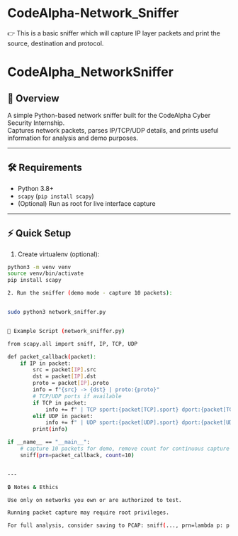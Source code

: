 # CodeAlpha-Network_Sniffer
👉 This is a basic sniffer which will capture IP layer packets and print the source, destination and protocol.

# CodeAlpha_NetworkSniffer

## 🚀 Overview
A simple Python-based network sniffer built for the CodeAlpha Cyber Security Internship.  
Captures network packets, parses IP/TCP/UDP details, and prints useful information for analysis and demo purposes.

---

## 🛠 Requirements
- Python 3.8+
- `scapy` (`pip install scapy`)
- (Optional) Run as root for live interface capture

---

## ⚡ Quick Setup
1. Create virtualenv (optional):
```bash
python3 -m venv venv
source venv/bin/activate
pip install scapy

2. Run the sniffer (demo mode - capture 10 packets):


sudo python3 network_sniffer.py


📄 Example Script (network_sniffer.py)

from scapy.all import sniff, IP, TCP, UDP

def packet_callback(packet):
    if IP in packet:
        src = packet[IP].src
        dst = packet[IP].dst
        proto = packet[IP].proto
        info = f"{src} -> {dst} | proto:{proto}"
        # TCP/UDP ports if available
        if TCP in packet:
            info += f" | TCP sport:{packet[TCP].sport} dport:{packet[TCP].dport}"
        elif UDP in packet:
            info += f" | UDP sport:{packet[UDP].sport} dport:{packet[UDP].dport}"
        print(info)

if __name__ == "__main__":
    # capture 10 packets for demo, remove count for continuous capture
    sniff(prn=packet_callback, count=10)


---

🔒 Notes & Ethics

Use only on networks you own or are authorized to test.

Running packet capture may require root privileges.

For full analysis, consider saving to PCAP: sniff(..., prn=lambda p: p.summary(), store=True) and use Wireshark.

